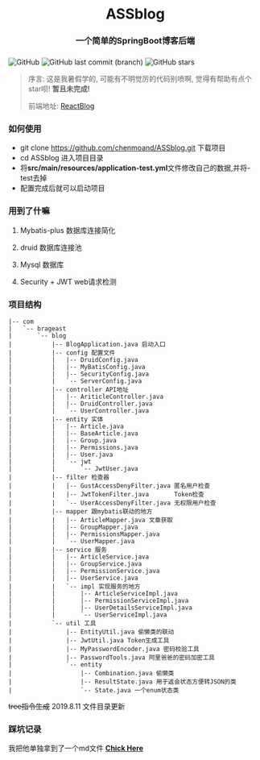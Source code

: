 <h1>
    <center>ASSblog</center>
    <h3><center>一个简单的SpringBoot博客后端</center><h3>
</h1>

![GitHub](https://img.shields.io/github/license/chenmoand/ASSblog)  ![GitHub last commit (branch)](https://img.shields.io/github/last-commit/chenmoand/ASSblog/master)  ![GitHub stars](https://img.shields.io/github/stars/chenmoand/ASSblog)

>  序言: 这是我暑假学的, 可能有不明觉厉的代码别喷啊, 觉得有帮助有点个star呗!  **暂且未完成!**
>
>  前端地址: [ReactBlog](https://github.com/chenmoand/ReactBlog)

### 如何使用

- git clone https://github.com/chenmoand/ASSblog.git 下载项目
- cd ASSblog 进入项目目录
- 将**src/main/resources/application-test.yml**文件修改自己的数据,并将-test去掉
- 配置完成后就可以启动项目

### 用到了什嘛

1. Mybatis-plus 数据库连接简化

2. druid 数据库连接池

3. Mysql 数据库

4. Security + JWT web请求检测

### 项目结构 

```xml-dtd
|-- com
|   `-- brageast
|       `-- blog
|           |-- BlogApplication.java 启动入口
|           |-- config 配置文件
|           |   |-- DruidConfig.java
|           |   |-- MyBatisConfig.java
|           |   |-- SecurityConfig.java
|           |   `-- ServerConfig.java
|           |-- controller API地址
|           |   |-- AriticleController.java
|           |   |-- DruidController.java
|           |   `-- UserController.java
|           |-- entity 实体
|           |   |-- Article.java
|           |   |-- BaseArticle.java
|           |   |-- Group.java
|           |   |-- Permissions.java
|           |   |-- User.java
|           |   `-- jwt 
|           |       `-- JwtUser.java
|           |-- filter 检查器
|           |   |-- GustAccessDenyFilter.java 匿名用户检查
|           |   |-- JwtTokenFilter.java       Token检查
|           |   `-- UserAccessDenyFilter.java 无权限用户检查
|           |-- mapper 跟mybatis联动的地方
|           |   |-- ArticleMapper.java 文章获取
|           |   |-- GroupMapper.java
|           |   |-- PermissionsMapper.java
|           |   `-- UserMapper.java
|           |-- service 服务
|           |   |-- ArticleService.java
|           |   |-- GroupService.java
|           |   |-- PermissionService.java
|           |   |-- UserService.java
|           |   `-- impl 实现服务的地方
|           |       |-- ArticleServiceImpl.java
|           |       |-- PermissionServiceImpl.java
|           |       |-- UserDetailsServiceImpl.java
|           |       `-- UserServiceImpl.java
|           `-- util 工具
|               |-- EntityUtil.java 偷懒类的联动
|               |-- JwtUtil.java Token生成工具
|               |-- MyPasswordEncoder.java 密码校验工具
|               |-- PasswordTools.java 阿里爸爸的密码加密工具
|               `-- entity
|                   |-- Combination.java 偷懒类
|                   |-- ResultState.java 用于返会状态方便转JSON的类
|                   `-- State.java 一个enum状态类
```

~~tree指令生成~~ 2019.8.11 文件目录更新

### 踩坑记录

我把他单独拿到了一个md文件 **[Chick Here](./踩坑.md)**